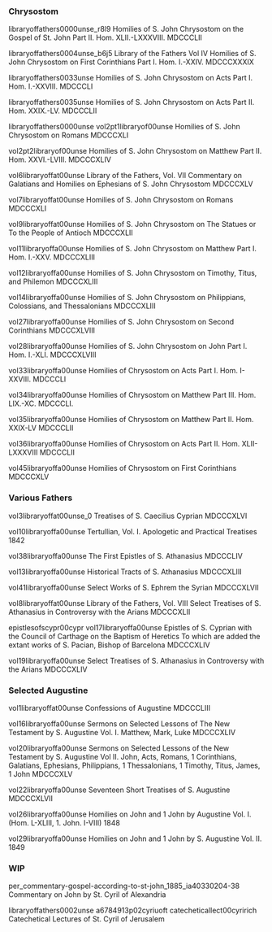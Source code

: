 ### Chrysostom

libraryoffathers0000unse_r8l9
Homilies of S. John Chrysostom on the Gospel of St. John
Part II. Hom. XLII.-LXXXVIII.
MDCCCLII

libraryoffathers0004unse_b6j5
Library of the Fathers
Vol IV
Homilies of S. John Chrysostom on First Corinthians
Part I. Hom. I.-XXIV.
MDCCCXXXIX

libraryoffathers0033unse
Homilies of S. John Chrysostom on Acts
Part I. Hom. I.-XXVIII.
MDCCCLI

libraryoffathers0035unse
Homilies of S. John Chrysostom on Acts
Part II. Hom. XXIX.-LV.
MDCCCLII

libraryoffathers0000unse
vol2pt1libraryof00unse
Homilies of S. John Chrysostom on Romans
MDCCCXLI

vol2pt2libraryof00unse
Homilies of S. John Chrysostom on Matthew
Part II. Hom. XXVI.-LVIII.
MDCCCXLIV

vol6libraryoffat00unse
Library of the Fathers, Vol. VII
Commentary on Galatians and Homilies on Ephesians of S. John Chrysostom
MDCCCXLV

vol7libraryoffat00unse
Homilies of S. John Chrysostom on Romans
MDCCCXLI

vol9libraryoffat00unse
Homilies of S. John Chrysostom on The Statues or To the People of Antioch
MDCCCXLII

vol11libraryoffa00unse
Homilies of S. John Chrysostom on Matthew
Part I. Hom. I.-XXV.
MDCCCXLIII

vol12libraryoffa00unse
Homilies of S. John Chrysostom on Timothy, Titus, and Philemon
MDCCCXLIII

vol14libraryoffa00unse
Homilies of S. John Chrysostom on Philippians, Colossians, and Thessalonians
MDCCCXLIII

vol27libraryoffa00unse
Homilies of S. John Chrysostom on Second Corinthians
MDCCCXLVIII

vol28libraryoffa00unse
Homilies of S. John Chrysostom on John
Part I. Hom. I.-XLI.
MDCCCXLVIII

vol33libraryoffa00unse
Homilies of Chrysostom on Acts
Part I. Hom. I-XXVIII.
MDCCCLI

vol34libraryoffa00unse
Homilies of Chrysostom on Matthew
Part III. Hom. LIX.-XC.
MDCCCLI.

vol35libraryoffa00unse
Homilies of Chrysostom on Matthew
Part II. Hom. XXIX-LV
MDCCCLII

vol36libraryoffa00unse
Homilies of Chrysostom on Acts
Part II. Hom. XLII-LXXXVIII
MDCCCLII

vol45libraryoffa00unse
Homilies of Chrysostom on First Corinthians
MDCCCXLV









### Various Fathers

vol3libraryoffat00unse_0
Treatises of S. Caecilius Cyprian
MDCCCXLVI

vol10libraryoffa00unse
Tertullian, Vol. I. Apologetic and Practical Treatises
1842

vol38libraryoffa00unse
The First Epistles of S. Athanasius
MDCCCLIV

vol13libraryoffa00unse
Historical Tracts of S. Athanasius
MDCCCXLIII

vol41libraryoffa00unse
Select Works of S. Ephrem the Syrian
MDCCCXLVII

vol8libraryoffat00unse
Library of the Fathers, Vol. VIII
Select Treatises of S. Athanasius in Controversy with the Arians
MDCCCXLII

epistlesofscypr00cypr
vol17libraryoffa00unse
Epistles of S. Cyprian with the Council of Carthage on the Baptism of Heretics
To which are added the extant works of S. Pacian, Bishop of Barcelona
MDCCCXLIV

vol19libraryoffa00unse
Select Treatises of S. Athanasius in Controversy with the Arians
MDCCCXLIV





### Selected Augustine

vol1libraryoffat00unse
Confessions of Augustine
MDCCCLIII

vol16libraryoffa00unse
Sermons on Selected Lessons of The New Testament by S. Augustine
Vol. I. Matthew, Mark, Luke
MDCCCXLIV

vol20libraryoffa00unse
Sermons on Selected Lessons of the New Testament by S. Augustine
Vol II. John, Acts, Romans, 1 Corinthians, Galatians, Ephesians, Philippians, 1 Thessalonians, 1 Timothy, Titus, James, 1 John
MDCCCXLV

vol22libraryoffa00unse
Seventeen Short Treatises of S. Augustine
MDCCCXLVII

vol26libraryoffa00unse
Homilies on John and 1 John by Augustine
Vol. I. (Hom. L-XLIII, 1. John. I-VIII)
1848

vol29libraryoffa00unse
Homilies on John and 1 John by S. Augustine
Vol. II.
1849




### WIP

per_commentary-gospel-according-to-st-john_1885_ia40330204-38
Commentary on John by St. Cyril of Alexandria


libraryoffathers0002unse
a6784913p02cyriuoft
catecheticallect00cyririch
Catechetical Lectures of St. Cyril of Jerusalem



